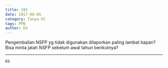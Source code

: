 ```yaml
---
title: 192
date: 2017-06-05
category: Tanya-SC
tags: PPN
author: EG
---
```


Pengembalian NSFP yg tidak digunakan dilaporkan paling lambat kapan? Bisa minta jatah NSFP sebelum awal tahun berikutnya?

---



`EG`

